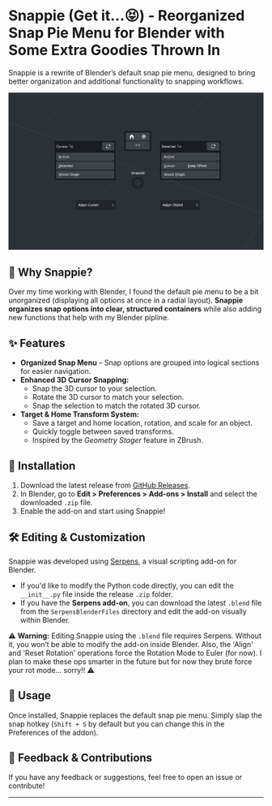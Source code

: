 # Snappie (Get it...😝) - Reorganized Snap Pie Menu for Blender with Some Extra Goodies Thrown In

Snappie is a rewrite of Blender’s default snap pie menu, designed to bring better organization and additional functionality to snapping workflows.

![Snappie 3.0 Screenshot](https://github.com/jbikeler/Snappie_OpenSource/blob/main/github%20resources/Snappie3.0Screenshot.jpg)

## 🎯 Why Snappie?  
Over my time working with Blender, I found the default pie menu to be a bit unorganized (displaying all options at once in a radial layout). **Snappie organizes snap options into clear, structured containers** while also adding new functions that help with my Blender pipline.

## ✨ Features  
- **Organized Snap Menu** – Snap options are grouped into logical sections for easier navigation.  
- **Enhanced 3D Cursor Snapping:**  
  - Snap the 3D cursor to your selection.  
  - Rotate the 3D cursor to match your selection.  
  - Snap the selection to match the rotated 3D cursor.  
- **Target & Home Transform System:**  
  - Save a target and home location, rotation, and scale for an object.  
  - Quickly toggle between saved transforms.  
  - Inspired by the *Geometry Stager* feature in ZBrush.  

## 🔧 Installation  
1. Download the latest release from [GitHub Releases](https://github.com/jbikeler/Snappie_OpenSource/releases).  
2. In Blender, go to **Edit > Preferences > Add-ons > Install** and select the downloaded `.zip` file.  
3. Enable the add-on and start using Snappie!  

## 🛠 Editing & Customization  
Snappie was developed using [Serpens](https://blendermarket.com/products/serpens?search_id=38267490), a visual scripting add-on for Blender.  

- If you'd like to modify the Python code directly, you can edit the `__init__.py` file inside the release `.zip` folder.  
- If you have the **Serpens add-on**, you can download the latest `.blend` file from the `SerpensBlenderFiles` directory and edit the add-on visually within Blender.  

⚠ **Warning:** Editing Snappie using the `.blend` file requires Serpens. Without it, you won’t be able to modify the add-on inside Blender.
Also, the 'Align' and 'Reset Rotation' operations force the Rotation Mode to Euler (for now). I plan to make these ops smarter in the future but for now they brute force your rot mode... sorry!! ⚠ 

## 🚀 Usage  
Once installed, Snappie replaces the default snap pie menu. Simply slap the snap hotkey (`Shift + S` by default but you can change this in the Preferences of the addon).  

## 💬 Feedback & Contributions  
If you have any feedback or suggestions, feel free to open an issue or contribute!  

---
